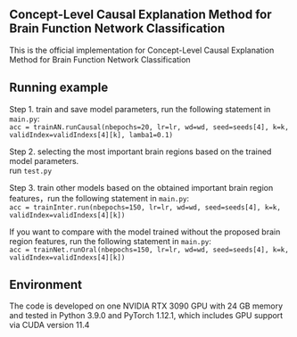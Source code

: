 ## Concept-Level Causal Explanation Method for Brain Function Network Classification

This is the official implementation for Concept-Level Causal Explanation Method for Brain Function Network Classification

## Running example
Step 1. train and save model parameters, run the following statement in ```main.py```:<br/>
```acc = trainAN.runCausal(nbepochs=20, lr=lr, wd=wd, seed=seeds[4], k=k, validIndex=validIndexs[4][k], lamba1=0.1)```

Step 2. selecting the most important brain regions based on the trained model parameters.<br/>
run ```test.py```

Step 3. train other models based on the obtained important brain region features，run the following statement in ```main.py```:<br/>
```acc = trainInter.run(nbepochs=150, lr=lr, wd=wd, seed=seeds[4], k=k, validIndex=validIndexs[4][k])```

If you want to compare with the model trained without the proposed brain region features, run the following statement in ```main.py```:<br/>
```acc = trainNet.runOral(nbepochs=150, lr=lr, wd=wd, seed=seeds[4], k=k, validIndex=validIndexs[4][k])```

## Environment
The code is developed on one NVIDIA RTX 3090 GPU with 24 GB memory and tested in Python 3.9.0 and PyTorch 1.12.1, which includes GPU support via CUDA version 11.4
